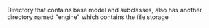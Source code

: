 Directory that contains base model and subclasses, also has another directory named "engine" which contains the file storage
